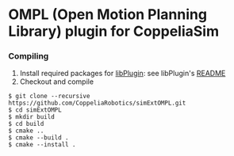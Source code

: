 # OMPL (Open Motion Planning Library) plugin for CoppeliaSim

### Compiling

1. Install required packages for [libPlugin](https://github.com/CoppeliaRobotics/libPlugin): see libPlugin's [README](external/libPlugin/README.md)
2. Checkout and compile
```text
$ git clone --recursive https://github.com/CoppeliaRobotics/simExtOMPL.git
$ cd simExtOMPL
$ mkdir build
$ cd build
$ cmake ..
$ cmake --build .
$ cmake --install .
```

